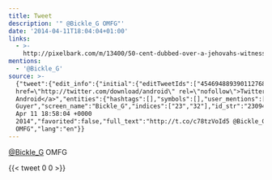```yaml
---
title: Tweet
description: '" @Bickle_G OMFG"'
date: '2014-04-11T18:04:04+01:00'
links:
  - >-
    http://pixelbark.com/m/13400/50-cent-dubbed-over-a-jehovahs-witnesses-trying-to-get-deaf-people-to-stop-masturbating
mentions:
  - '@Bickle_G'
source: >-
  {"tweet":{"edit_info":{"initial":{"editTweetIds":["454694889390112768"],"editableUntil":"2014-04-11T19:58:04.110Z","editsRemaining":"5","isEditEligible":true}},"retweeted":false,"source":"<a
  href=\"http://twitter.com/download/android\" rel=\"nofollow\">Twitter for
  Android</a>","entities":{"hashtags":[],"symbols":[],"user_mentions":[{"name":"Ben
  Guyer","screen_name":"Bickle_G","indices":["23","32"],"id_str":"23094576","id":"23094576"}],"urls":[{"url":"http://t.co/c78tzVoId5","expanded_url":"http://pixelbark.com/m/13400/50-cent-dubbed-over-a-jehovahs-witnesses-trying-to-get-deaf-people-to-stop-masturbating","display_url":"pixelbark.com/m/13400/50-cen…","indices":["0","22"]}]},"display_text_range":["0","37"],"favorite_count":"0","id_str":"454694889390112768","truncated":false,"retweet_count":"0","id":"454694889390112768","possibly_sensitive":false,"created_at":"Fri
  Apr 11 18:58:04 +0000
  2014","favorited":false,"full_text":"http://t.co/c78tzVoId5 @Bickle_G
  OMFG","lang":"en"}}
---
```

 [@Bickle_G](https://twitter.com/@Bickle_G) OMFG
    
{{< tweet 0 0 >}}
    
